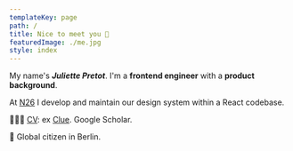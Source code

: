 ```yaml
---
templateKey: page
path: /
title: Nice to meet you 🤗
featuredImage: ./me.jpg
style: index
---
```


My name's **_Juliette Pretot_**. I'm a **frontend engineer** with a **product background**.

At [N26](https://n26.com) I develop and maintain our design system within a React codebase.

<span class="compact">

<span class="grey">👩🏻‍💻 [CV](/about/cv): ex [Clue](https://helloclue.com/app.html). Google Scholar.</span>

<span class="grey">📌 Global citizen in Berlin.</span>
</span>
